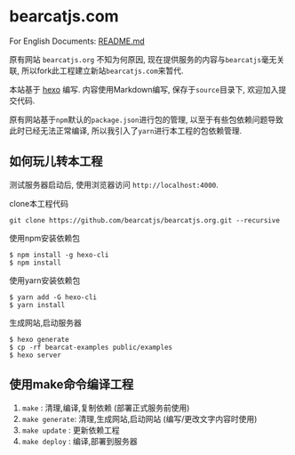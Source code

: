 # bearcatjs.com

For English Documents: [README.md](README.md)

原有网站 `bearcatjs.org` 不知为何原因, 现在提供服务的内容与`bearcatjs`毫无关联, 所以fork此工程建立新站`bearcatjs.com`来暂代.

本站基于 [hexo](http://zespia.tw/hexo/) 编写. 内容使用Markdown编写, 保存于`source`目录下, 欢迎加入提交代码.

原有网站基于`npm`默认的`package.json`进行包的管理, 以至于有些包依赖问题导致此时已经无法正常编译, 所以我引入了`yarn`进行本工程的包依赖管理.

## 如何玩儿转本工程

测试服务器启动后, 使用浏览器访问 `http://localhost:4000`.

clone本工程代码
```
git clone https://github.com/bearcatjs/bearcatjs.org.git --recursive
```

使用npm安装依赖包
```
$ npm install -g hexo-cli
$ npm install
```

使用yarn安装依赖包
```
$ yarn add -G hexo-cli
$ yarn install
```

生成网站,启动服务器
```
$ hexo generate
$ cp -rf bearcat-examples public/examples 
$ hexo server
```

## 使用make命令编译工程

1. `make`         : 清理,编译,复制依赖 (部署正式服务前使用)
2. `make generate`: 清理,生成网站,启动网站 (编写/更改文字内容时使用)
3. `make update`  : 更新依赖工程
4. `make deploy`  : 编译,部署到服务器

